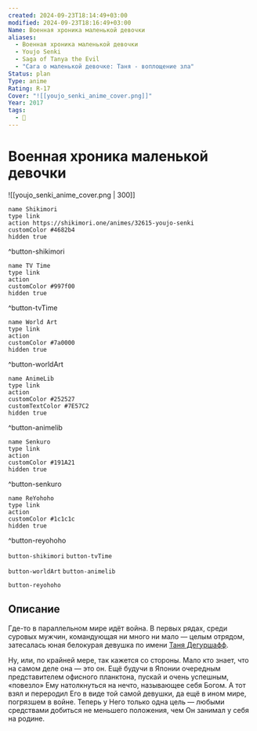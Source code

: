 ```yaml
---
created: 2024-09-23T18:14:49+03:00
modified: 2024-09-23T18:16:49+03:00
Name: Военная хроника маленькой девочки
aliases:
  - Военная хроника маленькой девочки
  - Youjo Senki
  - Saga of Tanya the Evil
  - "Сага о маленькой девочке: Таня - воплощение зла"
Status: plan
Type: anime
Rating: R-17
Cover: "![[youjo_senki_anime_cover.png]]"
Year: 2017
tags:
  - 🔞
---
```


# Военная хроника маленькой девочки

![[youjo_senki_anime_cover.png | 300]]

```button
name Shikimori
type link
action https://shikimori.one/animes/32615-youjo-senki
customColor #4682b4
hidden true
```
^button-shikimori

```button
name TV Time
type link
action 
customColor #997f00
hidden true
```
^button-tvTime

```button
name World Art
type link
action 
customColor #7a0000
hidden true
```
^button-worldArt

```button
name AnimeLib
type link
action 
customColor #252527
customTextColor #7E57C2
hidden true
```
^button-animelib

```button
name Senkuro
type link
action 
customColor #191A21
hidden true
```
^button-senkuro

```button
name ReYohoho
type link
action 
customColor #1c1c1c
hidden true
```
^button-reyohoho



`button-shikimori` `button-tvTime`

`button-worldArt` `button-animelib`

`button-reyohoho`

## Описание

Где-то в параллельном мире идёт война. В первых рядах, среди суровых мужчин, командующая ни много ни мало — целым отрядом, затесалась юная белокурая девушка по имени [Таня Дегуршафф](https://shikimori.one/characters/137825-tanya-degurechaff).

Ну, или, по крайней мере, так кажется со стороны. Мало кто знает, что на самом деле она — это он. Ещё будучи в Японии очередным представителем офисного планктона, пускай и очень успешным, «повезло» Ему натолкнуться на нечто, называющее себя Богом. А тот взял и переродил Его в виде той самой девушки, да ещё в ином мире, погрязшем в войне. Теперь у Него только одна цель — любыми средствами добиться не меньшего положения, чем Он занимал у себя на родине.

